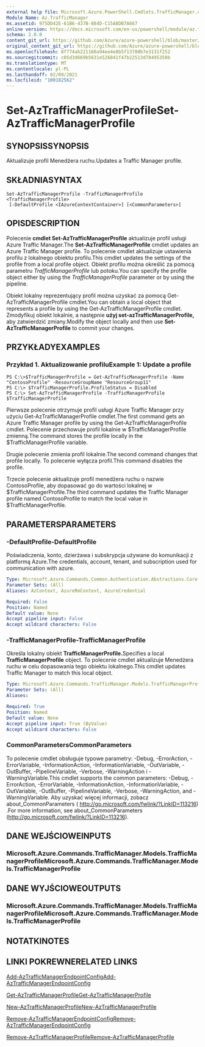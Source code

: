 ```yaml
---
external help file: Microsoft.Azure.PowerShell.Cmdlets.TrafficManager.dll-Help.xml
Module Name: Az.TrafficManager
ms.assetid: 975DD42E-61B6-437B-884D-C15A8DB7A667
online version: https://docs.microsoft.com/en-us/powershell/module/az.trafficmanager/set-aztrafficmanagerprofile
schema: 2.0.0
content_git_url: https://github.com/Azure/azure-powershell/blob/master/src/TrafficManager/TrafficManager/help/Set-AzTrafficManagerProfile.md
original_content_git_url: https://github.com/Azure/azure-powershell/blob/master/src/TrafficManager/TrafficManager/help/Set-AzTrafficManagerProfile.md
ms.openlocfilehash: 8f774ab221160a94ee4e8b5f13780b7e3131f252
ms.sourcegitcommit: c05d3d669b5631e526841f47b22513d78495350b
ms.translationtype: MT
ms.contentlocale: pl-PL
ms.lasthandoff: 02/09/2021
ms.locfileid: "100182562"
---
```

# <span data-ttu-id="de94f-101">Set-AzTrafficManagerProfile</span><span class="sxs-lookup"><span data-stu-id="de94f-101">Set-AzTrafficManagerProfile</span></span>

## <span data-ttu-id="de94f-102">SYNOPSIS</span><span class="sxs-lookup"><span data-stu-id="de94f-102">SYNOPSIS</span></span>
<span data-ttu-id="de94f-103">Aktualizuje profil Menedżera ruchu.</span><span class="sxs-lookup"><span data-stu-id="de94f-103">Updates a Traffic Manager profile.</span></span>

## <span data-ttu-id="de94f-104">SKŁADNIA</span><span class="sxs-lookup"><span data-stu-id="de94f-104">SYNTAX</span></span>

```
Set-AzTrafficManagerProfile -TrafficManagerProfile <TrafficManagerProfile>
 [-DefaultProfile <IAzureContextContainer>] [<CommonParameters>]
```

## <span data-ttu-id="de94f-105">OPIS</span><span class="sxs-lookup"><span data-stu-id="de94f-105">DESCRIPTION</span></span>
<span data-ttu-id="de94f-106">Polecenie **cmdlet Set-AzTrafficManagerProfile** aktualizuje profil usługi Azure Traffic Manager.</span><span class="sxs-lookup"><span data-stu-id="de94f-106">The **Set-AzTrafficManagerProfile** cmdlet updates an Azure Traffic Manager profile.</span></span>
<span data-ttu-id="de94f-107">To polecenie cmdlet aktualizuje ustawienia profilu z lokalnego obiektu profilu.</span><span class="sxs-lookup"><span data-stu-id="de94f-107">This cmdlet updates the settings of the profile from a local profile object.</span></span>
<span data-ttu-id="de94f-108">Obiekt profilu można określić za pomocą parametru *TrafficManagerProfile* lub potoku.</span><span class="sxs-lookup"><span data-stu-id="de94f-108">You can specify the profile object either by using the *TrafficManagerProfile* parameter or by using the pipeline.</span></span>

<span data-ttu-id="de94f-109">Obiekt lokalny reprezentujący profil można uzyskać za pomocą Get-AzTrafficManagerProfile cmdlet.</span><span class="sxs-lookup"><span data-stu-id="de94f-109">You can obtain a local object that represents a profile by using the Get-AzTrafficManagerProfile cmdlet.</span></span>
<span data-ttu-id="de94f-110">Zmodyfikuj obiekt lokalnie, a następnie **użyj set-azTrafficManagerProfile,** aby zatwierdzić zmiany.</span><span class="sxs-lookup"><span data-stu-id="de94f-110">Modify the object locally and then use **Set-AzTrafficManagerProfile** to commit your changes.</span></span>

## <span data-ttu-id="de94f-111">PRZYKŁADY</span><span class="sxs-lookup"><span data-stu-id="de94f-111">EXAMPLES</span></span>

### <span data-ttu-id="de94f-112">Przykład 1. Aktualizowanie profilu</span><span class="sxs-lookup"><span data-stu-id="de94f-112">Example 1: Update a profile</span></span>
```
PS C:\>$TrafficManagerProfile = Get-AzTrafficManagerProfile -Name "ContosoProfile" -ResourceGroupName "ResourceGroup11" 
PS C:\> $TrafficManagerProfile.ProfileStatus = Disabled
PS C:\> Set-AzTrafficManagerProfile -TrafficManagerProfile $TrafficManagerProfile
```

<span data-ttu-id="de94f-113">Pierwsze polecenie otrzymuje profil usługi Azure Traffic Manager przy użyciu Get-AzTrafficManagerProfile cmdlet.</span><span class="sxs-lookup"><span data-stu-id="de94f-113">The first command gets an Azure Traffic Manager profile by using the Get-AzTrafficManagerProfile cmdlet.</span></span>
<span data-ttu-id="de94f-114">Polecenie przechowuje profil lokalnie w $TrafficManagerProfile zmienną.</span><span class="sxs-lookup"><span data-stu-id="de94f-114">The command stores the profile locally in the $TrafficManagerProfile variable.</span></span>

<span data-ttu-id="de94f-115">Drugie polecenie zmienia profil lokalnie.</span><span class="sxs-lookup"><span data-stu-id="de94f-115">The second command changes that profile locally.</span></span>
<span data-ttu-id="de94f-116">To polecenie wyłącza profil.</span><span class="sxs-lookup"><span data-stu-id="de94f-116">This command disables the profile.</span></span>

<span data-ttu-id="de94f-117">Trzecie polecenie aktualizuje profil menedżera ruchu o nazwie ContosoProfile, aby dopasować go do wartości lokalnej w $TrafficManagerProfile.</span><span class="sxs-lookup"><span data-stu-id="de94f-117">The third command updates the Traffic Manager profile named ContosoProfile to match the local value in $TrafficManagerProfile.</span></span>

## <span data-ttu-id="de94f-118">PARAMETERS</span><span class="sxs-lookup"><span data-stu-id="de94f-118">PARAMETERS</span></span>

### <span data-ttu-id="de94f-119">-DefaultProfile</span><span class="sxs-lookup"><span data-stu-id="de94f-119">-DefaultProfile</span></span>
<span data-ttu-id="de94f-120">Poświadczenia, konto, dzierżawa i subskrypcja używane do komunikacji z platformą Azure.</span><span class="sxs-lookup"><span data-stu-id="de94f-120">The credentials, account, tenant, and subscription used for communication with azure.</span></span>

```yaml
Type: Microsoft.Azure.Commands.Common.Authentication.Abstractions.Core.IAzureContextContainer
Parameter Sets: (All)
Aliases: AzContext, AzureRmContext, AzureCredential

Required: False
Position: Named
Default value: None
Accept pipeline input: False
Accept wildcard characters: False
```

### <span data-ttu-id="de94f-121">-TrafficManagerProfile</span><span class="sxs-lookup"><span data-stu-id="de94f-121">-TrafficManagerProfile</span></span>
<span data-ttu-id="de94f-122">Określa lokalny obiekt **TrafficManagerProfile.**</span><span class="sxs-lookup"><span data-stu-id="de94f-122">Specifies a local **TrafficManagerProfile** object.</span></span>
<span data-ttu-id="de94f-123">To polecenie cmdlet aktualizuje Menedżera ruchu w celu dopasowania tego obiektu lokalnego.</span><span class="sxs-lookup"><span data-stu-id="de94f-123">This cmdlet updates Traffic Manager to match this local object.</span></span>

```yaml
Type: Microsoft.Azure.Commands.TrafficManager.Models.TrafficManagerProfile
Parameter Sets: (All)
Aliases:

Required: True
Position: Named
Default value: None
Accept pipeline input: True (ByValue)
Accept wildcard characters: False
```

### <span data-ttu-id="de94f-124">CommonParameters</span><span class="sxs-lookup"><span data-stu-id="de94f-124">CommonParameters</span></span>
<span data-ttu-id="de94f-125">To polecenie cmdlet obsługuje typowe parametry: -Debug, -ErrorAction, -ErrorVariable, -InformationAction, -InformationVariable, -OutVariable, -OutBuffer, -PipelineVariable, -Verbose, -WarningAction i -WarningVariable.</span><span class="sxs-lookup"><span data-stu-id="de94f-125">This cmdlet supports the common parameters: -Debug, -ErrorAction, -ErrorVariable, -InformationAction, -InformationVariable, -OutVariable, -OutBuffer, -PipelineVariable, -Verbose, -WarningAction, and -WarningVariable.</span></span> <span data-ttu-id="de94f-126">Aby uzyskać więcej informacji, zobacz about_CommonParameters ( http://go.microsoft.com/fwlink/?LinkID=113216) .</span><span class="sxs-lookup"><span data-stu-id="de94f-126">For more information, see about_CommonParameters (http://go.microsoft.com/fwlink/?LinkID=113216).</span></span>

## <span data-ttu-id="de94f-127">DANE WEJŚCIOWE</span><span class="sxs-lookup"><span data-stu-id="de94f-127">INPUTS</span></span>

### <span data-ttu-id="de94f-128">Microsoft.Azure.Commands.TrafficManager.Models.TrafficManagerProfile</span><span class="sxs-lookup"><span data-stu-id="de94f-128">Microsoft.Azure.Commands.TrafficManager.Models.TrafficManagerProfile</span></span>

## <span data-ttu-id="de94f-129">DANE WYJŚCIOWE</span><span class="sxs-lookup"><span data-stu-id="de94f-129">OUTPUTS</span></span>

### <span data-ttu-id="de94f-130">Microsoft.Azure.Commands.TrafficManager.Models.TrafficManagerProfile</span><span class="sxs-lookup"><span data-stu-id="de94f-130">Microsoft.Azure.Commands.TrafficManager.Models.TrafficManagerProfile</span></span>

## <span data-ttu-id="de94f-131">NOTATKI</span><span class="sxs-lookup"><span data-stu-id="de94f-131">NOTES</span></span>

## <span data-ttu-id="de94f-132">LINKI POKREWNE</span><span class="sxs-lookup"><span data-stu-id="de94f-132">RELATED LINKS</span></span>

[<span data-ttu-id="de94f-133">Add-AzTrafficManagerEndpointConfig</span><span class="sxs-lookup"><span data-stu-id="de94f-133">Add-AzTrafficManagerEndpointConfig</span></span>](./Add-AzTrafficManagerEndpointConfig.md)

[<span data-ttu-id="de94f-134">Get-AzTrafficManagerProfile</span><span class="sxs-lookup"><span data-stu-id="de94f-134">Get-AzTrafficManagerProfile</span></span>](./Get-AzTrafficManagerProfile.md)

[<span data-ttu-id="de94f-135">New-AzTrafficManagerProfile</span><span class="sxs-lookup"><span data-stu-id="de94f-135">New-AzTrafficManagerProfile</span></span>](./New-AzTrafficManagerProfile.md)

[<span data-ttu-id="de94f-136">Remove-AzTrafficManagerEndpointConfig</span><span class="sxs-lookup"><span data-stu-id="de94f-136">Remove-AzTrafficManagerEndpointConfig</span></span>](./Remove-AzTrafficManagerEndpointConfig.md)

[<span data-ttu-id="de94f-137">Remove-AzTrafficManagerProfile</span><span class="sxs-lookup"><span data-stu-id="de94f-137">Remove-AzTrafficManagerProfile</span></span>](./Remove-AzTrafficManagerProfile.md)


